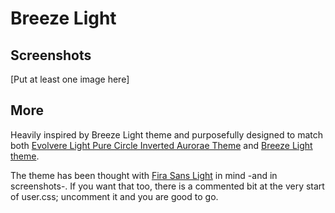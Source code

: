 # Breeze Light
## Screenshots

[Put at least one image here]

## More

Heavily inspired by Breeze Light theme and purposefully designed to match both [Evolvere Light Pure Circle Inverted Aurorae Theme][1] and [Breeze Light theme][2].

The theme has been thought with [Fira Sans Light][3] in mind -and in screenshots-. If you want that too, there is a commented bit at the very start of user.css; uncomment it and you are good to go.

[1]: https://store.kde.org/s/KDE/p/1002630/ "Evolvere Light Pure Circle Inverted Aurorae Theme"
[2]: https://store.kde.org/p/1181628/ "Breeze Light"
[3]: https://fonts.google.com/specimen/Fira+Sans "Fira Sans"
